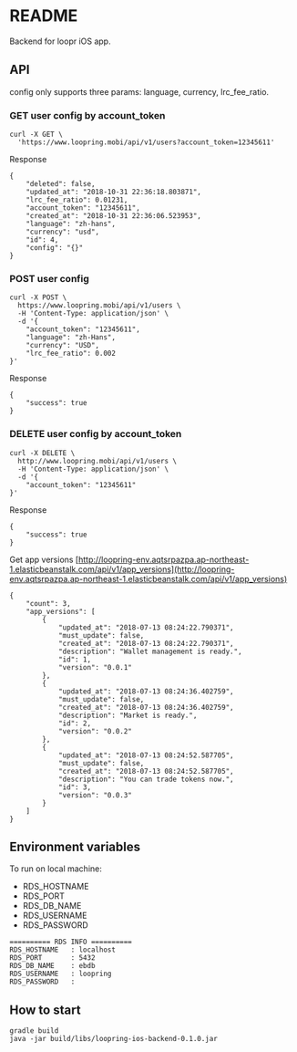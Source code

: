 # README #

Backend for loopr iOS app.

## API

config only supports three params: language, currency, lrc_fee_ratio.

### GET user config by account_token
```
curl -X GET \
  'https://www.loopring.mobi/api/v1/users?account_token=12345611'
```
Response
```
{
    "deleted": false,
    "updated_at": "2018-10-31 22:36:18.803871",
    "lrc_fee_ratio": 0.01231,
    "account_token": "12345611",
    "created_at": "2018-10-31 22:36:06.523953",
    "language": "zh-hans",
    "currency": "usd",
    "id": 4,
    "config": "{}"
}
```

### POST user config

```
curl -X POST \
  https://www.loopring.mobi/api/v1/users \
  -H 'Content-Type: application/json' \
  -d '{
	"account_token": "12345611",
	"language": "zh-Hans",
	"currency": "USD",
	"lrc_fee_ratio": 0.002
}'
```

Response
```
{
    "success": true
}
```

### DELETE user config by account_token
```
curl -X DELETE \
  http://www.loopring.mobi/api/v1/users \
  -H 'Content-Type: application/json' \
  -d '{
	"account_token": "12345611"
}'
```
Response
```
{
    "success": true
}
```


Get app versions
[http://loopring-env.aqtsrpazpa.ap-northeast-1.elasticbeanstalk.com/api/v1/app_versions](http://loopring-env.aqtsrpazpa.ap-northeast-1.elasticbeanstalk.com/api/v1/app_versions)

```
{
    "count": 3,
    "app_versions": [
        {
            "updated_at": "2018-07-13 08:24:22.790371",
            "must_update": false,
            "created_at": "2018-07-13 08:24:22.790371",
            "description": "Wallet management is ready.",
            "id": 1,
            "version": "0.0.1"
        },
        {
            "updated_at": "2018-07-13 08:24:36.402759",
            "must_update": false,
            "created_at": "2018-07-13 08:24:36.402759",
            "description": "Market is ready.",
            "id": 2,
            "version": "0.0.2"
        },
        {
            "updated_at": "2018-07-13 08:24:52.587705",
            "must_update": false,
            "created_at": "2018-07-13 08:24:52.587705",
            "description": "You can trade tokens now.",
            "id": 3,
            "version": "0.0.3"
        }
    ]
}
```

## Environment variables
To run on local machine:

* RDS_HOSTNAME
* RDS_PORT
* RDS_DB_NAME
* RDS_USERNAME
* RDS_PASSWORD
```
========== RDS INFO ==========
RDS_HOSTNAME   : localhost
RDS_PORT       : 5432
RDS_DB_NAME    : ebdb
RDS_USERNAME   : loopring
RDS_PASSWORD   : 
```

## How to start
```
gradle build
java -jar build/libs/loopring-ios-backend-0.1.0.jar
```
